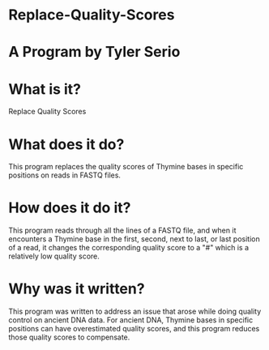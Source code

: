# Replace-Quality-Scores
# A Program by Tyler Serio

# What is it?
Replace Quality Scores

# What does it do?
This program replaces the quality scores of Thymine bases in specific positions on reads in FASTQ files.

# How does it do it?
This program reads through all the lines of a FASTQ file, and when it encounters a Thymine base in the first, second, next to last, or last position of a read, it changes the corresponding quality score to a "#" which is a relatively low quality score.

# Why was it written?
This program was written to address an issue that arose while doing quality control on ancient DNA data. For ancient DNA, Thymine bases in specific positions can have overestimated quality scores, and this program reduces those quality scores to compensate. 
